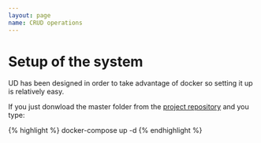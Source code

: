 ```yaml
---
layout: page
name: CRUD operations
---
```


# Setup of the system

UD has been designed in order to take advantage of docker so setting it up is relatively easy.

If you just donwload the master folder from the <a href="https://github.com/fabiomattei/uglyduckling">project repository</a> and you type:

{% highlight %}
docker-compose up -d
{% endhighlight %}


